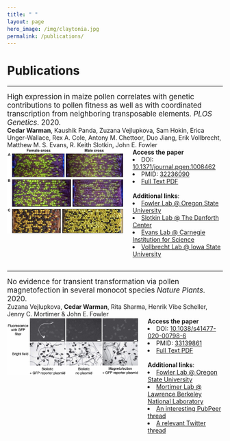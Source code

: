 ```yaml
---
title: " "
layout: page
hero_image: /img/claytonia.jpg
permalink: /publications/
---
```


<div class="container is-max-desktop"><h1>Publications</h1></div>
<div class="container is-max-desktop"><hr>
<div class="container is-max-desktop pb-3" style="font-size: 120% !important;">High expression in maize pollen correlates with genetic contributions to pollen fitness as well as with coordinated transcription from neighboring transposable elements.<i> PLOS Genetics</i>. 2020.</div>

<div class="container is-max-desktop pb-4"><strong>Cedar Warman</strong>, Kaushik Panda, Zuzana Vejlupkova, Sam Hokin, Erica Unger-Wallace, Rex A. Cole, Antony M. Chettoor, Duo Jiang, Erik Vollbrecht, Matthew M. S. Evans, R. Keith Slotkin, John E. Fowler</div>

<div class="columns is-centered">
	<div class="column is-narrow">
		<img src="/img/warman_2020_plos_genetics.jpg" alt="Plot of transmission rates of mutant alleles" style="max-height: 300px;">
	</div>
	<div class="column is-narrow">
		<strong>Access the paper</strong>
		<li>DOI: <a href="https://doi.org/10.1371/journal.pgen.1008462" alt = "DOI link: 10.1371/journal.pgen.1008462"> 10.1371/journal.pgen.1008462</a></li>
		<li>PMID: <a href="https://pubmed.ncbi.nlm.nih.gov/32236090/" alt = "pubmed link: 32236090"> 32236090</a></li>
		<li><a href="https://cedarwarman.github.io/pdf/warman_2020_plos_genetics.pdf" alt = "PDF"> Full Text PDF</a></li>
		<br>
		<strong>Additional links</strong>:
		<li><a href="https://bpp.oregonstate.edu/users/john-fowler-jr" alt="Fowler Lab">Fowler Lab @ Oregon State University</a></li>
		<li><a href="https://slotkinlab.github.io/" alt="Slotkin Lab">Slotkin Lab @ The Danforth Center</a></li>
		<li><a href="https://dpb.carnegiescience.edu/labs/evans-lab" alt="Evans Lab">Evans Lab @ Carnegie Institution for Science</a></li>
		<li><a href="https://faculty.sites.iastate.edu/vollbrec/" alt="Vollbrecht Lab">Vollbrecht Lab @ Iowa State University</a></li>
	</div>
</div>
<br>
<div class="container is-max-desktop"><hr>
<div class="container is-max-desktop pb-3" style="font-size: 120% !important;">No evidence for transient transformation via pollen magnetofection in several monocot species<i> Nature Plants</i>. 2020.</div>

<div class="container is-max-desktop pb-4">Zuzana Vejlupkova, <strong>Cedar Warman</strong>, Rita Sharma, Henrik Vibe Scheller, Jenny C. Mortimer & John E. Fowler</div>


<div class="columns is-centered">
    <div class="column is-narrow">
        <img src="/img/warman_2020_nature_plants.jpg" alt="Microscope images of biolistic pollen transformation" style="max-height: 300px;">
    </div>
    <div class="column is-narrow">
        <strong>Access the paper</strong>
        <li>DOI: <a href="https://doi.org/10.1038/s41477-020-00798-6" alt = "DOI link: 10.1038/s41477-020-00798-6"> 10.1038/s41477-020-00798-6</a></li>
        <li>PMID: <a href="https://pubmed.ncbi.nlm.nih.gov/33139861/" alt = "pubmed link: 33139861"> 33139861</a></li>
        <li><a href="https://cedarwarman.github.io/pdf/warman_2020_nature_plants.pdf" alt = "PDF"> Full Text PDF</a></li>
        <br>
        <strong>Additional links</strong>:
        <li><a href="https://bpp.oregonstate.edu/users/john-fowler-jr" alt="Fowler Lab">Fowler Lab @ Oregon State University</a></li>
        <li><a href="https://mortimerlab.org/" alt="Mortimer Lab">Mortimer Lab @ Lawrence Berkeley National Laboratory</a></li>
        <li><a href="https://blog.pubpeer.com/publications/DA5062D071C5813708B4F9B511F9E5" alt="Pubpeer link">An interesting PubPeer thread</a></li>
        <li><a href="https://twitter.com/aeharkess/status/1023763311308021760" alt="Twitter thread">A relevant Twitter thread</a></li>
    </div>
</div>
<br>
